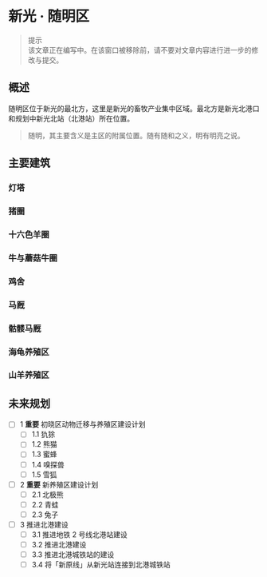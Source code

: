 # 新光 · 随明区

> 提示  
  该文章正在编写中。在该窗口被移除前，请不要对文章内容进行进一步的修改与提交。

## 概述

随明区位于新光的最北方，这里是新光的畜牧产业集中区域。最北方是新光北港口和规划中新光北站（北港站）所在位置。

> 随明，其主要含义是主区的附属位置。随有随和之义，明有明亮之说。

## 主要建筑

### 灯塔

### 猪圈

### 十六色羊圈

### 牛与蘑菇牛圈

### 鸡舍

### 马厩

### 骷髅马厩

### 海龟养殖区

### 山羊养殖区

## 未来规划

- [ ] 1 **重要** 初晓区动物迁移与养殖区建设计划
  - [ ] 1.1 犰狳
  - [ ] 1.2 熊猫
  - [ ] 1.3 蜜蜂
  - [ ] 1.4 嗅探兽
  - [ ] 1.5 雪狐
- [ ] 2 **重要** 新养殖区建设计划
  - [ ] 2.1 北极熊
  - [ ] 2.2 青蛙
  - [ ] 2.3 兔子
- [ ] 3 推进北港建设
  - [ ] 3.1 推进地铁 2 号线北港站建设
  - [ ] 3.2 推进北港建设
  - [ ] 3.3 推进北港城铁站的建设
  - [ ] 3.4 将「新原线」从新光站连接到北港城铁站
